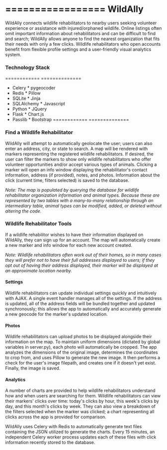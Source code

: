 =================
WildAlly
=================

WildAlly connects wildlife rehabilitators to nearby users seeking volunteer experience or assistance with injured/orphaned wildlife. Online listings often omit important information about rehabilitators and can be difficult to find and search; WildAlly allows anyone to find the nearest organization that fits their needs with only a few clicks. Wildlife rehabilitators who open accounts benefit from flexible profile settings and a user-friendly visual analytics system.


### Technology Stack

============  ==============
* Celery      * pygeocoder
* Redis       * Pillow
* SQLite      * Jinja
* SQLAlchemy  * Javascript
* Python      * JQuery
* Flask       * Chart.js
* Passlib     * Bootstrap
============  ==============


### Find a Wildlife Rehabilitator

WildAlly will attempt to automatically geolocate the user; users can also enter an address, city, or state to search.
A map will be rendered with markers representing the registered wildlife rehabilitators.
If desired, the user can filter the markers to show only wildlife rehabilitators who offer volunteer opportunities and/or accept various types of animals.
Clicking a marker will open an info window displaying the rehabilitator's contact information, address (if provided), notes, and photos.
Information about the click (current time, filters selected) is saved to the database.

*Note: The map is populated by querying the database for wildlife rehabilitator organization information and animal types.
Because these are represented by two tables with a many-to-many relationship through an intermediary table, animal types can be modified, added, or deleted without altering the code.*


### Wildlife Rehabilitator Tools

If a wildlife rehabilitor wishes to have their information displayed on WildAlly, they can sign up for an account.
The map will automatically create a new marker and info window for each new account created.

*Note: Wildlife rehabilitators often work out of their homes, so in many cases they will prefer not to have their full addresses displayed to users; if they opt out of having their address displayed, their marker will be displayed at an approximate location nearby.*

#### Settings

Wildlife rehabilitators can update individual settings quickly and intuitively with AJAX. A single event handler manages all of the settings. If the address is updated, all of the address fields will be bundled together and updated synchronously; this allows the app to automatically and accurately generate a new geocode for the marker's updated location.

#### Photos

Wildlife rehabilitators can upload photos to be displayed alongside their information on the map. To maintain uniform dimensions (dictated by global variables in server.py), each photo will automatically be cropped. The app analyzes the dimensions of the original image, determines the coordinates to crop from, and uses Pillow to generate the new image. It then performs a check for the user's image filepath, and creates one if it doesn't yet exist. Finally, the image is saved.

#### Analytics

A number of charts are provided to help wildlife rehabilitators understand how and when users are searching for them.
Wildlife rehabilitators can view their markers' clicks over time: today's clicks by hour, this week's clicks by day, and this month's clicks by week.
They can also view a breakdown of the filters selected when the marker was clicked; a chart representing all clicks across the app is provided for comparison.

WildAlly uses Celery with Redis to automatically generate text files containing the JSON utilized to generate the charts.
Every 15 minutes, an independent Celery worker process updates each of these files with click information recently stored to the database.